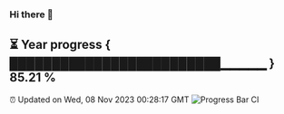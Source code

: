 ### Hi there 👋
⏳ Year progress { █████████████████████████▁▁▁▁▁ } 85.21 %
---
⏰ Updated on Wed, 08 Nov 2023 00:28:17 GMT
![Progress Bar CI](https://github.com/Moyi321/Moyi321/workflows/Progress%20Bar%20CI/badge.svg)
